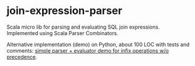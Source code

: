 # join-expression-parser
Scala micro lib for parsing and evaluating SQL join expressions.
Implemented using Scala Parser Combinators.

Alternative implementation (demo) on Python, about 100 LOC with tests and comments:
[simple parser + evaluator demo for infix operations w/o precedence](src/test/python/test_join_rule.py).
